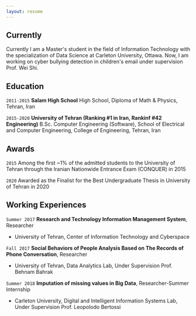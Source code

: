 ```yaml
---
layout: resume
---
```

## Currently

Currently I am a Master's student in the field of Information Technology with the specialization of Data Science at Carleton University, Ottawa. Now, I am working on cyber bullying detection in children's email under supervision Prof. Wei Shi.

## Education

`2011-2015`
__Salam High School__
High School, Diploma of Math & Physics,
Tehran, Iran

`2015-2020`
__University of Tehran (Ranking #1 in Iran, Rankinf #42 Engineering)__
B.Sc. Computer Engineering (Software),
School of Electrical and Computer Engineering,
College of Engineering,
Tehran, Iran

## Awards

`2015`
Among the first ~1% of the admitted students to the University of Tehran through the
Iranian Nationwide Entrance Exam (CONQUER) in 2015

`2020`
Awarded as the Finalist for the Best Undergraduate Thesis in University of Tehran in 2020


## Working Experiences

`Summer 2017`
__Research and Technology Information Management System__, Researcher
- University of Tehran, Center of Information Technology and Cyberspace

`Fall 2017`
__Social Behaviors of People Analysis Based on The Records of Phone Conversation__, Researcher
- University of Tehran, Data Analytics Lab, Under Supervision Prof. Behnam Bahrak

`Summer 2018`
__Imputation of missing values in Big Data__, Researcher-Summer Internship
- Carleton University, Digital and Intelligent Information Systems Lab, Under Supervision Prof. Leopolodo Bertossi





<!-- ### Footer

Last updated: May 2013 -->


